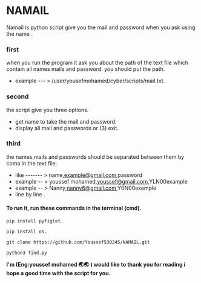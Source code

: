 # NAMAIL 
Namail is python script give you the mail and password when you ask using the name .

### first  
when you run the program it ask you about the path of the text file which contain all names mails and password.
you should put the path.
- example --- >  /user/yousefmohamed/cyber/scripts/mail.txt.

### second 
the script give you three options.
- get name to take the mail and password.
- display all mail and passwords or (3) exit.

### third 
the names,mails and passwords should be separated between them by coma in the text file.
- like ------- > name,example@gmail.com,password
- example -- > youssef mohamed,youssef@gmail.com,YLN00example
- example -- > Nanny,nanny6@gmail.com,Y0N00example
- line by line .


#### To run it, run these commands in the terminal (cmd). 

```
pip install pyfiglet.
```
```
pip install os.
```
```
git clone https://github.com/Youssef530245/NAMAIL.git
```
```
python3 find.py
```
**I'm (Eng:youssef mohamed 🌏🌏 ) would like to thank you for reading i hope a good time with the script for you.**


